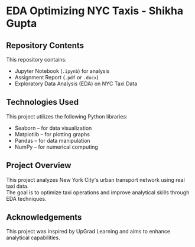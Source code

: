 # EDA Optimizing NYC Taxis - Shikha Gupta

## Repository Contents
This repository contains:
- Jupyter Notebook (`.ipynb`) for analysis  
- Assignment Report (`.pdf` or `.docx`)  
- Exploratory Data Analysis (EDA) on NYC Taxi Data  

## Technologies Used
This project utilizes the following Python libraries:
- Seaborn – for data visualization  
- Matplotlib – for plotting graphs  
- Pandas – for data manipulation  
- NumPy – for numerical computing  

## Project Overview
This project analyzes New York City's urban transport network using real taxi data.  
The goal is to optimize taxi operations and improve analytical skills through EDA techniques.  

## Acknowledgements
This project was inspired by UpGrad Learning and aims to enhance analytical capabilities.  
